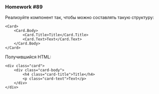 ### Homework #89

Реализуйте компонент <Card> так, чтобы можно составлять такую структуру:

    <Card>
        <Card.Body>
            <Card.Title>Title</Card.Title>
            <Card.Text>Text</Card.Text>
        </Card.Body>
    </Card>

Получившийся HTML:

    <div class="card">
        <div class="card-body">
            <h4 class="card-title">Title</h4>
            <p class="card-text">Text</p>
        </div>
    </div>